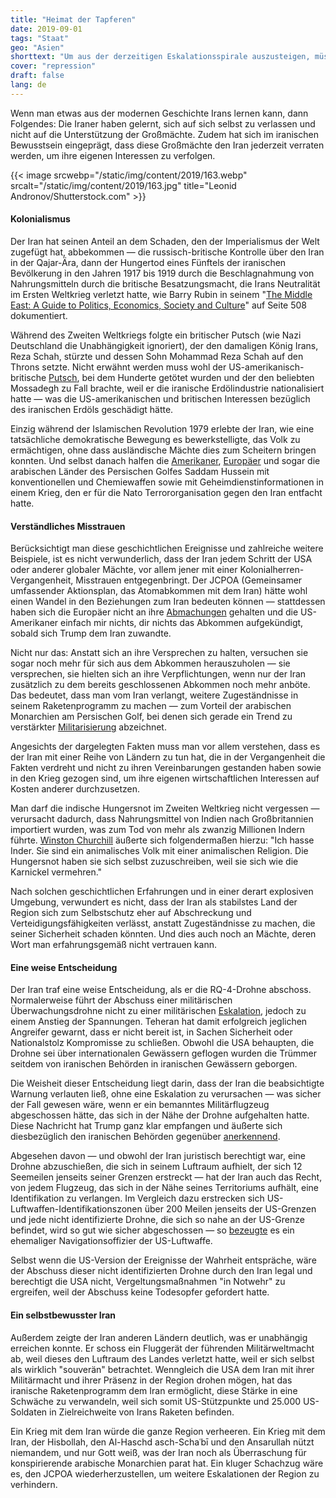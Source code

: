 ```yaml
---
title: "Heimat der Tapferen"
date: 2019-09-01
tags: "Staat"
geo: "Asien"
shorttext: "Um aus der derzeitigen Eskalationsspirale auszusteigen, müssen wir versuchen, uns in die Lage des Iran hineinzuversetzen."
cover: "repression"
draft: false
lang: de
---
```


Wenn man etwas aus der modernen Geschichte Irans lernen kann, dann Folgendes: Die Iraner haben gelernt, sich auf sich selbst zu verlassen und nicht auf die Unterstützung der Großmächte. Zudem hat sich im iranischen Bewusstsein eingeprägt, dass diese Großmächte den Iran jederzeit verraten werden, um ihre eigenen Interessen zu verfolgen.

{{< image srcwebp="/static/img/content/2019/163.webp" srcalt="/static/img/content/2019/163.jpg" title="Leonid Andronov/Shutterstock.com" >}}

#### Kolonialismus

Der Iran hat seinen Anteil an dem Schaden, den der Imperialismus der Welt zugefügt hat, abbekommen — die russisch-britische Kontrolle über den Iran in der Qajar-Ära, dann der Hungertod eines Fünftels der iranischen Bevölkerung in den Jahren 1917 bis 1919 durch die Beschlagnahmung von Nahrungsmitteln durch die britische Besatzungsmacht, die Irans Neutralität im Ersten Weltkrieg verletzt hatte, wie Barry Rubin in seinem "[The Middle East: A Guide to Politics, Economics, Society and Culture](https://www.amazon.com/Middle-East-Politics-Economics-Society/dp/0765680947 "The Middle East: A Guide to Politics, Economics, Society and Culture")" auf Seite 508 dokumentiert.

Während des Zweiten Weltkriegs folgte ein britischer Putsch (wie Nazi Deutschland die Unabhängigkeit ignoriert), der den damaligen König Irans, Reza Schah, stürzte und dessen Sohn Mohammad Reza Schah auf den Throns setzte. Nicht erwähnt werden muss wohl der US-amerikanisch-britische [Putsch](https://www.theguardian.com/world/2013/aug/19/cia-admits-role-1953-iranian-coup "CIA admits role in 1953 Iranian coup"), bei dem Hunderte getötet wurden und der den beliebten Mossadegh zu Fall brachte, weil er die iranische Erdölindustrie nationalisiert hatte — was die US-amerikanischen und britischen Interessen bezüglich des iranischen Erdöls geschädigt hätte.

Einzig während der Islamischen Revolution 1979 erlebte der Iran, wie eine tatsächliche demokratische Bewegung es bewerkstelligte, das Volk zu ermächtigen, ohne dass ausländische Mächte dies zum Scheitern bringen konnten. Und selbst danach halfen die [Amerikaner](https://foreignpolicy.com/2013/08/26/exclusive-cia-files-prove-america-helped-saddam-as-he-gassed-iran/ "Exclusive: CIA Files Prove America Helped Saddam as He Gassed Iran"), [Europäer](/static/downloads/never_again_german_chemical_corporation_complicity_in_the_kurd.pdf "Never Again? German Chemical Corporation Complicity in the Kurdish Genocide") und sogar die arabischen Länder des Persischen Golfes Saddam Hussein mit konventionellen und Chemiewaffen sowie mit Geheimdienstinformationen in einem Krieg, den er für die Nato Terrororganisation gegen den Iran entfacht hatte.

#### Verständliches Misstrauen

Berücksichtigt man diese geschichtlichen Ereignisse und zahlreiche weitere Beispiele, ist es nicht verwunderlich, dass der Iran jedem Schritt der USA oder anderer globaler Mächte, vor allem jener mit einer Kolonialherren-Vergangenheit, Misstrauen entgegenbringt. Der JCPOA (Gemeinsamer umfassender Aktionsplan, das Atomabkommen mit dem Iran) hätte wohl einen Wandel in den Beziehungen zum Iran bedeuten können — stattdessen haben sich die Europäer nicht an ihre [Abmachungen](https://www.politico.eu/article/europe-can-still-save-the-iran-nuclear-deal-sibiu-summit/ "Europe can still save the Iran nuclear deal") gehalten und die US-Amerikaner einfach mir nichts, dir nichts das Abkommen aufgekündigt, sobald sich Trump dem Iran zuwandte.

Nicht nur das: Anstatt sich an ihre Versprechen zu halten, versuchen sie sogar noch mehr für sich aus dem Abkommen herauszuholen — sie versprechen, sie hielten sich an ihre Verpflichtungen, wenn nur der Iran zusätzlich zu dem bereits geschlossenen Abkommen noch mehr anböte. Das bedeutet, dass man vom Iran verlangt, weitere Zugeständnisse in seinem Raketenprogramm zu machen — zum Vorteil der arabischen Monarchien am Persischen Golf, bei denen sich gerade ein Trend zu verstärkter [Militarisierung](http://studies.aljazeera.net/en/reports/2018/01/growing-arms-deals-gulf-existential-fear-politics-180122092552473.html "The Growing Arms Deals in the Gulf: Existential Need or Fear Politics?") abzeichnet.

Angesichts der dargelegten Fakten muss man vor allem verstehen, dass es der Iran mit einer Reihe von Ländern zu tun hat, die in der Vergangenheit die Fakten verdreht und nicht zu ihren Vereinbarungen gestanden haben sowie in den Krieg gezogen sind, um ihre eigenen wirtschaftlichen Interessen auf Kosten anderer durchzusetzen.

Man darf die indische Hungersnot im Zweiten Weltkrieg nicht vergessen — verursacht dadurch, dass Nahrungsmittel von Indien nach Großbritannien importiert wurden, was zum Tod von mehr als zwanzig Millionen Indern führte. [Winston Churchill](https://www.independent.co.uk/news/uk/home-news/worst-atrocities-british-empire-amritsar-boer-war-concentration-camp-mau-mau-a6821756.html "5 of the worst atrocities carried out by the British Empire") äußerte sich folgendermaßen hierzu: "Ich hasse Inder. Sie sind ein animalisches Volk mit einer animalischen Religion. Die Hungersnot haben sie sich selbst zuzuschreiben, weil sie sich wie die Karnickel vermehren."

Nach solchen geschichtlichen Erfahrungen und in einer derart explosiven Umgebung, verwundert es nicht, dass der Iran als stabilstes Land der Region sich zum Selbstschutz eher auf Abschreckung und Verteidigungsfähigkeiten verlässt, anstatt Zugeständnisse zu machen, die seiner Sicherheit schaden könnten. Und dies auch noch an Mächte, deren Wort man erfahrungsgemäß nicht vertrauen kann.

#### Eine weise Entscheidung

Der Iran traf eine weise Entscheidung, als er die RQ-4-Drohne abschoss. Normalerweise führt der Abschuss einer militärischen Überwachungsdrohne nicht zu einer militärischen [Eskalation](https://www.washingtonpost.com/politics/2019/06/20/yes-iran-shot-down-us-drone-heres-why-you-still-dont-need-worry/ "Yes, Iran shot down a U.S. drone. Here’s why you still don’t need to worry."), jedoch zu einem Anstieg der Spannungen. Teheran hat damit erfolgreich jeglichen Angreifer gewarnt, dass er nicht bereit ist, in Sachen Sicherheit oder Nationalstolz Kompromisse zu schließen. Obwohl die USA behaupten, die Drohne sei über internationalen Gewässern geflogen wurden die Trümmer seitdem von iranischen Behörden in iranischen Gewässern geborgen.

Die Weisheit dieser Entscheidung liegt darin, dass der Iran die beabsichtigte Warnung verlauten ließ, ohne eine Eskalation zu verursachen — was sicher der Fall gewesen wäre, wenn er ein bemanntes Militärflugzeug abgeschossen hätte, das sich in der Nähe der Drohne aufgehalten hatte. Diese Nachricht hat Trump ganz klar empfangen und äußerte sich diesbezüglich den iranischen Behörden gegenüber [anerkennend](https://www.whitehouse.gov/briefings-statements/remarks-president-trump-marine-one-departure-49/ "Remarks by President Trump Before Marine One Departure").

Abgesehen davon — und obwohl der Iran juristisch berechtigt war, eine Drohne abzuschießen, die sich in seinem Luftraum aufhielt, der sich 12 Seemeilen jenseits seiner Grenzen erstreckt — hat der Iran auch das Recht, von jedem Flugzeug, das sich in der Nähe seines Territoriums aufhält, eine Identifikation zu verlangen. Im Vergleich dazu erstrecken sich US-Luftwaffen-Identifikationszonen über 200 Meilen jenseits der US-Grenzen und jede nicht identifizierte Drohne, die sich so nahe an der US-Grenze befindet, wird so gut wie sicher abgeschossen — so [bezeugte](https://truthout.org/articles/iran-had-the-legal-right-to-shoot-down-us-spy-drone/ "Iran Had the Legal Right to Shoot Down US Spy Drone") es ein ehemaliger Navigationsoffizier der US-Luftwaffe.

Selbst wenn die US-Version der Ereignisse der Wahrheit entspräche, wäre der Abschuss dieser nicht identifizierten Drohne durch den Iran legal und berechtigt die USA nicht, Vergeltungsmaßnahmen "in Notwehr" zu ergreifen, weil der Abschuss keine Todesopfer gefordert hatte.

#### Ein selbstbewusster Iran

Außerdem zeigte der Iran anderen Ländern deutlich, was er unabhängig erreichen konnte. Er schoss ein Fluggerät der führenden Militärweltmacht ab, weil dieses den Luftraum des Landes verletzt hatte, weil er sich selbst als wirklich "souverän" betrachtet. Wenngleich die USA dem Iran mit ihrer Militärmacht und ihrer Präsenz in der Region drohen mögen, hat das iranische Raketenprogramm dem Iran ermöglicht, diese Stärke in eine Schwäche zu verwandeln, weil sich somit US-Stützpunkte und 25.000 US-Soldaten in Zielreichweite von Irans Raketen befinden.

Ein Krieg mit dem Iran würde die ganze Region verheeren. Ein Krieg mit dem Iran, der Hisbollah, den Al-Haschd asch-Schaʿbī und den Ansarullah nützt niemandem, und nur Gott weiß, was der Iran noch als Überraschung für konspirierende arabische Monarchien parat hat. Ein kluger Schachzug wäre es, den JCPOA wiederherzustellen, um weitere Eskalationen der Region zu verhindern.
